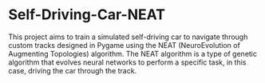 # Self-Driving-Car-NEAT
This project aims to train a simulated self-driving car to navigate through custom  tracks designed in Pygame using the NEAT (NeuroEvolution of Augmenting  Topologies) algorithm. The NEAT algorithm is a type of genetic algorithm that  evolves neural networks to perform a specific task, in this case, driving the car  through the track. 
